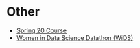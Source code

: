 # Other 
*  [Spring 20 Course](https://www.kaggle.com/c/cs6601ai-spring20-assign4-bonus-new)
*  [Women in Data Science Datathon (WiDS)](https://www.kaggle.com/c/widsdatathon2021)

